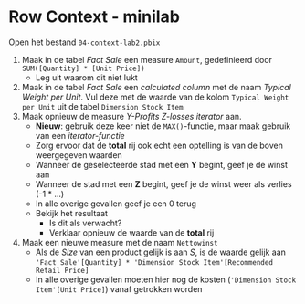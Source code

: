 # Row Context - minilab

Open het bestand `04-context-lab2.pbix`

1. Maak in de tabel *Fact Sale* een measure `Amount`, gedefinieerd door `SUM([Quantity] * [Unit Price])`
   * Leg uit waarom dit niet lukt
1. Maak in de tabel *Fact Sale* een *calculated column* met de naam *Typical Weight per Unit*. Vul deze met de waarde van de kolom `Typical Weight per Unit` uit de tabel `Dimension Stock Item`
1. Maak opnieuw de measure *Y-Profits Z-losses iterator* aan.
   * **Nieuw**: gebruik deze keer niet de `MAX()`-functie, maar maak gebruik van een *iterator-functie*
   * Zorg ervoor dat de **total** rij ook echt een optelling is van de boven weergegeven waarden
   * Wanneer de geselecteerde stad met een **Y** begint, geef je de winst aan
   * Wanneer de stad met een **Z** begint, geef je de winst weer als verlies (-1 * ...)
   * In alle overige gevallen geef je een 0 terug
   * Bekijk het resultaat
     * Is dit als verwacht?
     * Verklaar opnieuw de waarde van de **total** rij
1. Maak een nieuwe measure met de naam `Nettowinst`
   * Als de *Size* van een product gelijk is aan *S*, is de waarde gelijk aan `'Fact Sale'[Quantity] * 'Dimension Stock Item'[Recommended Retail Price]`
   * In alle overige gevallen moeten hier nog de kosten (`'Dimension Stock Item'[Unit Price]`) vanaf getrokken worden
